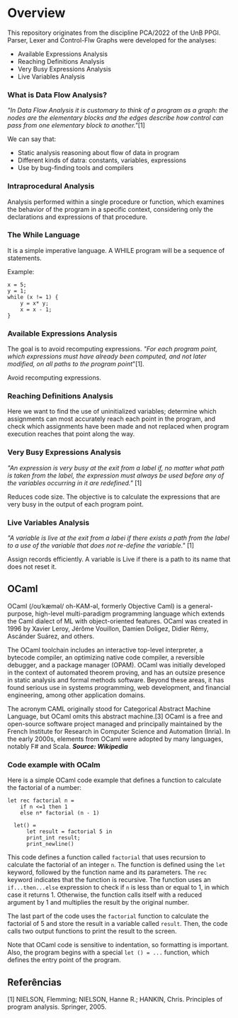 # Overview

This repository originates from the discipline PCA/2022 of the UnB PPGI. Parser, Lexer and Control-Flw Graphs were developed for the analyses:

 - Available Expressions Analysis
 - Reaching Definitions Analysis
 - Very Busy Expressions Analysis
 - Live Variables Analysis

### What is Data Flow Analysis?

*"In Data Flow Analysis it is customary to think of a program as a graph: the nodes are the elementary blocks and the edges describe how control can pass from one elementary block to another."*[1] 

We can say that:
 - Static analysis reasoning about flow of data in program
 - Different kinds of datra: constants, variables, expressions
 - Use by bug-finding tools and compilers

### Intraprocedural Analysis
Analysis performed within a single procedure or function, which examines the behavior of the program in a specific context, considering only the declarations and expressions of that procedure.

### The While Language
It is a simple imperative language. A WHILE program will be a sequence of statements.

Example:

    x = 5;
    y = 1;
    while (x != 1) {
	    y = x* y;
	    x = x - 1;
	}

### Available Expressions Analysis
The goal is to avoid recomputing expressions. *"For each program point, which expressions must have already been computed, and not later modified, on all paths to the program point*"[1].

Avoid recomputing expressions.

### Reaching Definitions Analysis

Here we want to find the use of uninitialized variables; determine which assignments can most accurately reach each point in the program, and check which assignments have been made and not replaced when program execution reaches that point along the way.

### Very Busy Expressions Analysis
*"An expression is very busy at the exit from a label if, no matter what path is taken from the label, the expression must always be used before any of the variables occurring in it are redefined."* [1]

Reduces code size. The objective is to calculate the expressions that are very busy in the output of each program point.

### Live Variables Analysis
*"A variable is live at the exit from a labei if there exists a path from the label to a use of the variable that does not re-define the variable."* [1]

Assign records efficiently. A variable is Live if there is a path to its name that does not reset it.

## OCaml 

OCaml (/oʊˈkæməl/ oh-KAM-əl, formerly Objective Caml) is a general-purpose, high-level multi-paradigm programming language which extends the Caml dialect of ML with object-oriented features. OCaml was created in 1996 by Xavier Leroy, Jérôme Vouillon, Damien Doligez, Didier Rémy, Ascánder Suárez, and others.

The OCaml toolchain includes an interactive top-level interpreter, a bytecode compiler, an optimizing native code compiler, a reversible debugger, and a package manager (OPAM). OCaml was initially developed in the context of automated theorem proving, and has an outsize presence in static analysis and formal methods software. Beyond these areas, it has found serious use in systems programming, web development, and financial engineering, among other application domains.

The acronym CAML originally stood for Categorical Abstract Machine Language, but OCaml omits this abstract machine.[3] OCaml is a free and open-source software project managed and principally maintained by the French Institute for Research in Computer Science and Automation (Inria). In the early 2000s, elements from OCaml were adopted by many languages, notably F# and Scala. 
***Source: Wikipedia***


### Code example with OCalm

Here is a simple OCaml code example that defines a function to calculate the factorial of a number:

    let rec factorial n =
	    if n <=1 then 1
	    else n* factorial (n - 1)

	  let() = 
		  let result = factorial 5 in
		  print_int result;
		  print_newline()

This code defines a function called `factorial` that uses recursion to calculate the factorial of an integer `n`. The function is defined using the `let` keyword, followed by the function name and its parameters. The `rec` keyword indicates that the function is recursive. The function uses an `if...then...else` expression to check if `n` is less than or equal to 1, in which case it returns 1. Otherwise, the function calls itself with a reduced argument by 1 and multiplies the result by the original number.

The last part of the code uses the `factorial` function to calculate the factorial of 5 and store the result in a variable called `result`. Then, the code calls two output functions to print the result to the screen.

Note that OCaml code is sensitive to indentation, so formatting is important. Also, the program begins with a special `let () = ...` function, which defines the entry point of the program.

## Referências
[1] NIELSON, Flemming; NIELSON, Hanne R.; HANKIN, Chris. Principles of program analysis. Springer, 2005.
